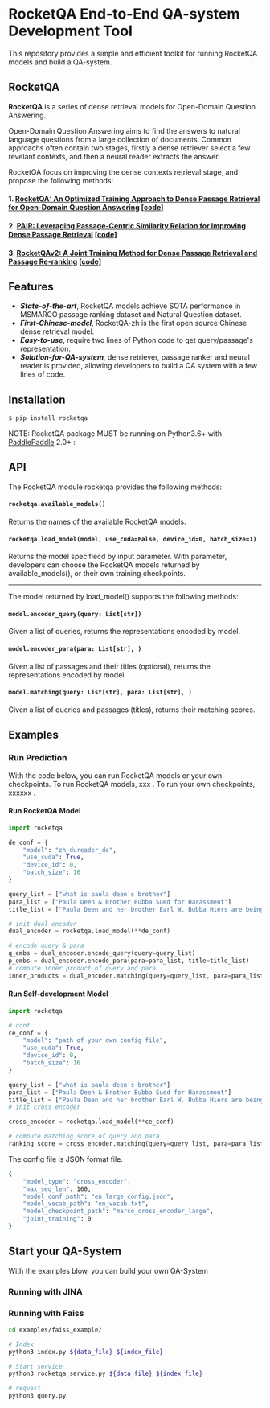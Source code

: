 # RocketQA End-to-End QA-system Development Tool

This repository provides a simple and efficient toolkit for running RocketQA models and build a QA-system. 

## RocketQA
**RocketQA** is a series of dense retrieval models for Open-Domain Question Answering. 

Open-Domain Question Answering aims to find the answers to natural language questions from a large collection of documents. Common approachs often contain two stages, firstly a dense retriever select a few revelant contexts, and then a neural reader extracts the answer.

RocketQA focus on improving the dense contexts retrieval stage, and propose the following methods:
#### 1. [RocketQA: An Optimized Training Approach to Dense Passage Retrieval for Open-Domain Question Answering](https://arxiv.org/pdf/2010.08191.pdf)  [[code]](https://github.com/PaddlePaddle/Research/tree/master/NLP/NAACL2021-RocketQA)

#### 2. [PAIR: Leveraging Passage-Centric Similarity Relation for Improving Dense Passage Retrieval](https://aclanthology.org/2021.findings-acl.191.pdf)  [[code]](https://github.com/PaddlePaddle/Research/tree/master/NLP/ACL2021-PAIR)

#### 3. [RocketQAv2: A Joint Training Method for Dense Passage Retrieval and Passage Re-ranking](https://arxiv.org/pdf/2110.07367.pdf) [[code]]()


## Features
* ***State-of-the-art***, RocketQA models achieve SOTA performance in MSMARCO passage ranking dataset and Natural Question dataset.
* ***First-Chinese-model***, RocketQA-zh is the first open source Chinese dense retrieval model.
* ***Easy-to-use***, require two lines of Python code to get query/passage's representation.
* ***Solution-for-QA-system***, dense retriever, passage ranker and neural reader is provided, allowing developers to build a QA system with a few lines of code.


## Installation

```bash
$ pip install rocketqa
```
NOTE: RocketQA package MUST be running on Python3.6+ with [PaddlePaddle](https://www.paddlepaddle.org.cn/install/quick?docurl=/documentation/docs/zh/install/pip/linux-pip.html) 2.0+ :

## API
The RocketQA module rocketqa provides the following methods:

#### `rocketqa.available_models()`

Returns the names of the available RocketQA models.

#### `rocketqa.load_model(model, use_cuda=False, device_id=0, batch_size=1)`

Returns the model specifiecd by input parameter. 
With parameter, developers can choose the RocketQA models returned by available_models(), or their own training checkpoints.

---

The model returned by load_model() supports the following methods:

#### `model.encoder_query(query: List[str])`

Given a list of queries, returns the representations encoded by model.

#### `model.encoder_para(para: List[str], )`

Given a list of passages and their titles (optional), returns the representations encoded by model.

#### `model.matching(query: List[str], para: List[str], )`

Given a list of queries and passages (titles), returns their matching scores.


## Examples

### Run Prediction
With the code below, you can run RocketQA models or your own checkpoints. To run RocketQA models, xxx . To run your own checkpoints, xxxxxx .

####  Run RocketQA Model

```python
import rocketqa

de_conf = {
    "model": "zh_dureader_de",  
    "use_cuda": True,
    "device_id": 0,
    "batch_size": 16
}

query_list = ["what is paula deen's brother"]
para_list = ["Paula Deen & Brother Bubba Sued for Harassment"]
title_list = ["Paula Deen and her brother Earl W. Bubba Hiers are being sued by a former general manager at Uncle Bubba'sâ<80>¦ Paula Deen and her brother Earl W. Bubba Hiers are being sued by a former general manager at Uncle Bubba'sâ"]

# init dual encoder
dual_encoder = rocketqa.load_model(**de_conf)

# encode query & para
q_embs = dual_encoder.encode_query(query=query_list)
p_embs = dual_encoder.encode_para(para=para_list, title=title_list)
# compute inner product of query and para
inner_products = dual_encoder.matching(query=query_list, para=para_list, title=title_list)
```


#### Run Self-development Model

```python
import rocketqa

# conf
ce_conf = {
    "model": "path of your own config file",
    "use_cuda": True,
    "device_id": 0,
    "batch_size": 16
}

query_list = ["what is paula deen's brother"]
para_list = ["Paula Deen & Brother Bubba Sued for Harassment"]
title_list = ["Paula Deen and her brother Earl W. Bubba Hiers are being sued by a former general manager at Uncle Bubba'sâ<80>¦ Paula Deen and her brother Earl W. Bubba Hiers are being sued by a former general manager at Uncle Bubba'sâ"]
# init cross encoder

cross_encoder = rocketqa.load_model(**ce_conf)

# compute matching score of query and para
ranking_score = cross_encoder.matching(query=query_list, para=para_list, title=title_list)
```

The config file is JSON format file.

```bash
{
    "model_type": "cross_encoder",
    "max_seq_len": 160,
    "model_conf_path": "en_large_config.json",
    "model_vocab_path": "en_vocab.txt",
    "model_checkpoint_path": "marco_cross_encoder_large",
    "joint_training": 0
}
```


## Start your QA-System

With the examples blow, you can build your own QA-System

### Running with JINA




### Running with Faiss

```bash
cd examples/faiss_example/

# Index
python3 index.py ${data_file} ${index_file}

# Start service
python3 rocketqa_service.py ${data_file} ${index_file}

# request
python3 query.py
```



